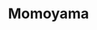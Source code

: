 ---
layout: place
title: Momoyama
permalink: /district-of-columbia/washington/momoyama.html
stateAbbr: DC
stateName: District of Columbia
cityName: Washington
seo:
  type: restaurant
  links: https://www.facebook.com/momoyamadc/
place_id: ChIJt1JwK4a3t4kRq4L61cpSMaU
photos:
  - name: >-
      places/ChIJt1JwK4a3t4kRq4L61cpSMaU/photos/AeeoHcLOp0PZiLIEHOG3wK8illAmS2dsGBt1l-MX2FkMt0gvbCLPX9Dl26r4zoaDiyXcaAOgNhwpeYAIsTYAhk0I633oG4pnPJURSS9-Cx0W17KOMmQ5TUAERrnnmi3au0leNJnd0ij9gQI_48DA9fjVBiUDRhzqkRVrMiBroxnfiGUuvGvhaOZGh_spNFLmi04m-D7cUlcHP_ROqlYqtCuo9Uu9jgPDau4KkHmcdcnqGj3iaH9NYB_7ht5bBxdQwOvW5ogHPLd5jx4UnXCR4cUhqnivZjsSeB8MYN3KmoArx6Sm2Q
    widthPx: 2048
    heightPx: 996
    authorAttributions:
      - displayName: Momoyama
        uri: https://maps.google.com/maps/contrib/108806578058552936687
        photoUri: >-
          https://lh3.googleusercontent.com/a-/ALV-UjWReSU4bQ0jCz91OzitC1N7PWt6EeOogYc2vYFe4V089H57kBU=s100-p-k-no-mo
    flagContentUri: >-
      https://www.google.com/local/imagery/report/?cb_client=maps_api_places.places_api&image_key=!1e10!2sAF1QipN4xcvtLrdTlBqznnzjuX80JtFShr5kN1CkB9sX&hl=en-US
    googleMapsUri: >-
      https://www.google.com/maps/place//data=!3m4!1e2!3m2!1sAF1QipN4xcvtLrdTlBqznnzjuX80JtFShr5kN1CkB9sX!2e10!4m2!3m1!1s0x89b7b7862b7052b7:0xa53152cad5fa82ab
  - name: >-
      places/ChIJt1JwK4a3t4kRq4L61cpSMaU/photos/AeeoHcIcF0sGbW3tgN3EQV2WMNM-jX_DFNJF3bIhtsPMLHGSL-nkQQO-lBnBNzSuUJIc1_52mfKMtcK6e_guSS6SRMI2CBrRr7YQsNCNaMAb2U3TqMNbidPleARbbdBaAUWzGygwA3P7dBjBdnMvZW1fTE1z1o4LB1t9uZPkUaXHbRrzqiJrXu-p1qiL2JH_cTjP73Lv-GfAdzIcC28zUzoRtcpigWJdBB_qoi64nAOL1jXVitJnbny2nXN4_tu2fM-SfxWoQDunjEDY9UCbpJjdghHufmu7btrCSiwDY7lmJV2rBA
    widthPx: 2048
    heightPx: 1152
    authorAttributions:
      - displayName: Momoyama
        uri: https://maps.google.com/maps/contrib/108806578058552936687
        photoUri: >-
          https://lh3.googleusercontent.com/a-/ALV-UjWReSU4bQ0jCz91OzitC1N7PWt6EeOogYc2vYFe4V089H57kBU=s100-p-k-no-mo
    flagContentUri: >-
      https://www.google.com/local/imagery/report/?cb_client=maps_api_places.places_api&image_key=!1e10!2sAF1QipMR2QM5ra8Hg3YdMoSl6Eb7NFR3-idPhPHYnhhN&hl=en-US
    googleMapsUri: >-
      https://www.google.com/maps/place//data=!3m4!1e2!3m2!1sAF1QipMR2QM5ra8Hg3YdMoSl6Eb7NFR3-idPhPHYnhhN!2e10!4m2!3m1!1s0x89b7b7862b7052b7:0xa53152cad5fa82ab
  - name: >-
      places/ChIJt1JwK4a3t4kRq4L61cpSMaU/photos/AeeoHcJBHUUoCnGo1Sk_5Rt35vtPAOEVp0oRuRCzbHiXHRx0fje6mcvjigO9S7rRhvy35X6vASq8n4XGaFEJ_gLFLhCB-O2RG-oxG1XD-570qOdBPGbHqVwRKDAfrncLKV4PkxNqBM4l5uUgfTA5J3UXuHO33kVwlpSSMXe-RPUKvLZ7Q4uURT56XqSC3GnHtyMOVJeHj3r-zEuOzLeHpB2Z-CmzXavL7FIx_g_3Y1uLe8NNUcFvWCT_AnFxfvIyW24-8Jeo--Ov3M2DhjOpkVsWjfmL6bhXKVkItkqJ8HQm88DDIS0nwzvTM2-uhvkgIA1-8veEL0qVUgdykFFO1c5-wx7wUtUeGsFJqsT72xXiN_4WucWbGccPV1jaPVlR2v_pp1DNoY46ZewFFrm7yVtcMdon8VNiPPbVEaBJji7cMPQ
    widthPx: 4800
    heightPx: 3600
    authorAttributions:
      - displayName: 东北人走遍美国
        uri: https://maps.google.com/maps/contrib/100544632850849985177
        photoUri: >-
          https://lh3.googleusercontent.com/a-/ALV-UjXLazSnHPDGqpqKlfkliTIT9xgcMO5XTkEZxJK9_y5o6poTPNk7=s100-p-k-no-mo
    flagContentUri: >-
      https://www.google.com/local/imagery/report/?cb_client=maps_api_places.places_api&image_key=!1e10!2sCIHM0ogKEICAgMDo-N_8UQ&hl=en-US
    googleMapsUri: >-
      https://www.google.com/maps/place//data=!3m4!1e2!3m2!1sCIHM0ogKEICAgMDo-N_8UQ!2e10!4m2!3m1!1s0x89b7b7862b7052b7:0xa53152cad5fa82ab
  - name: >-
      places/ChIJt1JwK4a3t4kRq4L61cpSMaU/photos/AeeoHcKRbglOsylhjv55AfzsJ2EqU6UccPbyQHGfVcxvwVOzctsfTNQFEO7oVDyt9a7hQ1fVEhxTxqx8h3_jvju_qwRuAirRD4Wh1IRk1w7LUxxyaqgf-N2xyj6eymrC-c609sOsg-ZhHUOHbtagy9LlPd3CaMB7C0_i63FeW31F-_WZZRhUz5_mYLtZZaFANJqA4a4M2ULOuvU5gMICA1DpFsOKW3Ej5JhCqnL4v7c4M9AYOcY6J_JbJVfFpUKyEAKu9DLVCPC3uNrlzNtBUiSuTJ1xXUWfD65YxYCOSq0M3fy_XDqo7Ni9RDeU-62N_M5SSP3o-JBof1_tmK5IOvUCwU768RvVaX-Hum2-e3O_PAH4n0LIq1yQ4vspBReQ4G43o4P1Wn6C6ceph200Vab4Jtjbvg1icdnX8v3Zj85Fhv8HOQ
    widthPx: 2992
    heightPx: 2992
    authorAttributions:
      - displayName: Iffybog (Tony)
        uri: https://maps.google.com/maps/contrib/118099424260411438966
        photoUri: >-
          https://lh3.googleusercontent.com/a-/ALV-UjWYU8DjSZifUcxe_yg8DO082Euw5Xqa_00Pxgrkre7q16SOI0V4=s100-p-k-no-mo
    flagContentUri: >-
      https://www.google.com/local/imagery/report/?cb_client=maps_api_places.places_api&image_key=!1e10!2sCIHM0ogKEICAgIC_3OLrVA&hl=en-US
    googleMapsUri: >-
      https://www.google.com/maps/place//data=!3m4!1e2!3m2!1sCIHM0ogKEICAgIC_3OLrVA!2e10!4m2!3m1!1s0x89b7b7862b7052b7:0xa53152cad5fa82ab
  - name: >-
      places/ChIJt1JwK4a3t4kRq4L61cpSMaU/photos/AeeoHcLS0wb8Fdc5zpFzVZShFNUMUW8ZfyudZGm5QxFLk4Pm7zMVBop1IOpe2KEJ1gBab9lY6ACX831x_Yslit8Cm4Cv_U_0A-eKMHBiCdnjc2-COHLWZ1qmjLZV4LrR4u80tWVJqc4yrujjfF7l1dZ2dL7tKPVSIi-Fv8HusqQP1veVlzq4rCYqqPCXGRVMITk0FxA-QVqbRZNpoCmcO56r_UCfynnZjFYV0L-26I74RloNc6qonweIS2HBdwls7w7NkiLScbdwsAEkxur1Getg_Q-_qwIsw7-Vdp8FejKS_ESubrJq0iabidyfxM4-GbTWsakrgHgv_m88MzaoLz9pPZ6tGwcW_ijpjj_bcF5gYaWVWCk4AV8o1zx9K9tu8MuqxLDTRPtJ5HzeyerV30wrD0redxwsyhNkGpPp4RHpIHujrUZ1
    widthPx: 4800
    heightPx: 3600
    authorAttributions:
      - displayName: 东北人走遍美国
        uri: https://maps.google.com/maps/contrib/100544632850849985177
        photoUri: >-
          https://lh3.googleusercontent.com/a-/ALV-UjXLazSnHPDGqpqKlfkliTIT9xgcMO5XTkEZxJK9_y5o6poTPNk7=s100-p-k-no-mo
    flagContentUri: >-
      https://www.google.com/local/imagery/report/?cb_client=maps_api_places.places_api&image_key=!1e10!2sCIHM0ogKEICAgMDo-N-MgQE&hl=en-US
    googleMapsUri: >-
      https://www.google.com/maps/place//data=!3m4!1e2!3m2!1sCIHM0ogKEICAgMDo-N-MgQE!2e10!4m2!3m1!1s0x89b7b7862b7052b7:0xa53152cad5fa82ab
  - name: >-
      places/ChIJt1JwK4a3t4kRq4L61cpSMaU/photos/AeeoHcIEqpFUeZjyoAOyHdF3XP85l91pFGbIBitP_uerRWBCzQarypauCNVSgzR9BuiwA45FBlG6wpGCtVbFGBk21tXJOYe9u8mrWNf38cNdYmyVoHf4T4OAz3N6xa1iyrRoqwOFwS4kXQxXMpSEbJuanup0sV3WqTekA094YyEyZq4UyY9poyFSFGJ_L6Uj33Ik6Ipw4gp8jOGZSsfM4DzYFGDBAYSxEW_494uKtjT4BxWQT1ooau9QYoFOK7Cp7MjjXPoda2E1PDuuviz_yvCuq-NgJQHKnJCtNwiX8lpxKz9Pz70e6OdEXxfr7HoMs4-D9t-3sWxKX6G38FAFdwhutU-YP6Y02Y13EO0kqihpI6wUQ1XT5mWP5rKYSPu-SkjOUfSbJr6vkL53weayiGq_1uApjIqWeBt1KCGw7nLmGRG5CF1A
    widthPx: 4000
    heightPx: 3000
    authorAttributions:
      - displayName: Trevor
        uri: https://maps.google.com/maps/contrib/110526238843533472522
        photoUri: >-
          https://lh3.googleusercontent.com/a-/ALV-UjVWM5OepnKfn5oPuM-wVMwAAqQRS8W-nmuaNO0bgU7mHx596THaUA=s100-p-k-no-mo
    flagContentUri: >-
      https://www.google.com/local/imagery/report/?cb_client=maps_api_places.places_api&image_key=!1e10!2sCIHM0ogKEICAgICL7Jn6vAE&hl=en-US
    googleMapsUri: >-
      https://www.google.com/maps/place//data=!3m4!1e2!3m2!1sCIHM0ogKEICAgICL7Jn6vAE!2e10!4m2!3m1!1s0x89b7b7862b7052b7:0xa53152cad5fa82ab
  - name: >-
      places/ChIJt1JwK4a3t4kRq4L61cpSMaU/photos/AeeoHcI0TySFwo0WeVAKOZGOP973GO92MbtrMOJL_WotXPR57Ieyng0xXphcd-iY8obRnddJYaulLAlez9sY7-Y_kq8yYd9bFa1vTYlsQgBo3Y22UFGzFhdiIh66WuPjglEZWQ-cPUI2KxWHB_w0nza8RRcutOy4qHk17WmtRle429mVo7kAXMmsD3nxJ9hqRHBnrDuHuSZejwKcq0x2_odcbAU5xMSqQxcTtYuMQbz2eflHiUE2x4gAuZZApOJK7KBrbB0r1MXM8KO8AW1mnTKuvAQAIQqzIOViKRWAXBc1fWClOXhIjK-I_CuBqa18vilKtsfMzYlI8BZCi4jTkddhubSR3_E1nklpSnI7zbcJz9mDgt6F_i-DxmYj2jyEQ39DLdkYm8lkAA_wao1DHHOUDCocGAUucKfRqVtHeSejLbupbykn
    widthPx: 3840
    heightPx: 2160
    authorAttributions:
      - displayName: 박중기
        uri: https://maps.google.com/maps/contrib/112630530154093317838
        photoUri: >-
          https://lh3.googleusercontent.com/a-/ALV-UjWjGiBcR8HljCVyIirmxAm2qqQAaBREEYzh43hYJA0h3TW-fBD4=s100-p-k-no-mo
    flagContentUri: >-
      https://www.google.com/local/imagery/report/?cb_client=maps_api_places.places_api&image_key=!1e10!2sCIHM0ogKEICAgIDEtL2k_gE&hl=en-US
    googleMapsUri: >-
      https://www.google.com/maps/place//data=!3m4!1e2!3m2!1sCIHM0ogKEICAgIDEtL2k_gE!2e10!4m2!3m1!1s0x89b7b7862b7052b7:0xa53152cad5fa82ab
  - name: >-
      places/ChIJt1JwK4a3t4kRq4L61cpSMaU/photos/AeeoHcLpUGPNuVZEzEAb1boqT_CnjDscZ1Um5gWo2D8Xlhuc21OMs47qnPXHXthkG8Mto3ns3yLoqseIrJicSOnL22amI6kUppwtc4bDVCS1YGeunxCsnxB_3jP6JYWr2X6ZckECiwlkbh9abErx81CxvWsmBFYr3oeXEN37AYIIBX8DXCyBa3I7RUr9csYPMhb8Box-3peahBMe0IpTGqWf1_XvvWxgwP5EZkjkgdqQdVMMRfYE_K7OuSbbQRACsKte-fKo-F1LA2KqVjJBLiNGoyY20WyvIqtO9JXxythuzV2xoEOuYjhhcJ8Sv-wUVp0BSHIX7G1lrGwlaHHhRGx_67CTSxQcktj6NbsJKJJeGkcbMbPKGvupulDZWNZ4rFPNMwlgwGtFRSyu8-j1wtI3ghVnE7JLS7SGWXeZn25uY_tKFeuT
    widthPx: 4096
    heightPx: 2304
    authorAttributions:
      - displayName: Momoyama Restaurant
        uri: https://maps.google.com/maps/contrib/110755858704207084036
        photoUri: >-
          https://lh3.googleusercontent.com/a/ACg8ocLCN_uHVjt9Dk_RruXmQ5gs376q969irEVpHmW9u6jp-0qBmQ=s100-p-k-no-mo
    flagContentUri: >-
      https://www.google.com/local/imagery/report/?cb_client=maps_api_places.places_api&image_key=!1e10!2sCIHM0ogKEICAgIC8tbXxhwE&hl=en-US
    googleMapsUri: >-
      https://www.google.com/maps/place//data=!3m4!1e2!3m2!1sCIHM0ogKEICAgIC8tbXxhwE!2e10!4m2!3m1!1s0x89b7b7862b7052b7:0xa53152cad5fa82ab
  - name: >-
      places/ChIJt1JwK4a3t4kRq4L61cpSMaU/photos/AeeoHcJ5A61dzQr3sVG9QWZuV28T1zT1LvIY_rUG_tCrr2LVArAMomKAMCdxAp6t30Phj_C8ECRYj1tU31m5Ra2jR0FNdtNoFKL9lCOSvKB1Y46wB9RCaSvqoI5vFIHz6O5UjGi9FY4OPmqqCOqTCc3IFbrt4ewgf1hmtHAfVii3rPcOQq0JVbccbxKxIwzHCdhf5C73VqTyVT63VDpQB2hQiMh3zSsFuakdMKiNO9fyYK8wEwa0Yg2N2v36zXs0moO1Yum_mvPnjYU3ROAWOCUwAOpeyv_ZAMkrQHBWcD6AwLC3D4tdSwwVMyVtMBVxgFanDMmuxGC2Oq5w-yST0YXUMvtvXeg5SgNXXNnQJM2K22aKWmtOxU5WojAWkQSESGg0f909O_EOX50sR6Fu17sQO_gpugGaM1orJ-uukT-iRK70WQ
    widthPx: 4032
    heightPx: 2268
    authorAttributions:
      - displayName: Roberta Ewane
        uri: https://maps.google.com/maps/contrib/101603358889591464940
        photoUri: >-
          https://lh3.googleusercontent.com/a-/ALV-UjVmfvxgvvX6XreQQ2MDxLwepaTs14HoZFywQvRib4fEvass7WrIYw=s100-p-k-no-mo
    flagContentUri: >-
      https://www.google.com/local/imagery/report/?cb_client=maps_api_places.places_api&image_key=!1e10!2sCIHM0ogKEICAgIC33pzpFw&hl=en-US
    googleMapsUri: >-
      https://www.google.com/maps/place//data=!3m4!1e2!3m2!1sCIHM0ogKEICAgIC33pzpFw!2e10!4m2!3m1!1s0x89b7b7862b7052b7:0xa53152cad5fa82ab
  - name: >-
      places/ChIJt1JwK4a3t4kRq4L61cpSMaU/photos/AeeoHcJ84u6WQcBfPxlpbJ3pEfTHTDh5M-4Pg6V3_BCX_IChgltpSRsWZ44Ci3yBVvPDVx_ybOtnPleJrJvpk224PT8XTj4UeBIzTkYWxFeGfz12mgq8ZcPL4NwE5xblQ1eyevrrIBFycuh3EdSga9zxgdWhNtorgHVC3s9bZrrtk0bHgjQRxCaO-QbeIcIJaUhD27FITWJT9HkcmBKRqUHbY7LeF3_dciXGC34SpYTiv2uR0DeTpNjPdcpaHvJ5jpKhR-ylGoyUlaG4K_L5-0D9HR-l6kArum2YmFy2SvLdmWeq0qUCNxjqEBDIq-DVqKodNPtJSH3TqumuDw08dYUt7-9SzVUwieNg4-2R8ybbPbUJTr7i9vQNY3wh41kiXL0VJsf0vxIBX30j9RJ7ubuSDdChZX20X4HG5Dv77zkH8P2lvuSs
    widthPx: 4000
    heightPx: 3000
    authorAttributions:
      - displayName: Trevor
        uri: https://maps.google.com/maps/contrib/110526238843533472522
        photoUri: >-
          https://lh3.googleusercontent.com/a-/ALV-UjVWM5OepnKfn5oPuM-wVMwAAqQRS8W-nmuaNO0bgU7mHx596THaUA=s100-p-k-no-mo
    flagContentUri: >-
      https://www.google.com/local/imagery/report/?cb_client=maps_api_places.places_api&image_key=!1e10!2sCIHM0ogKEICAgICL7Jn63AE&hl=en-US
    googleMapsUri: >-
      https://www.google.com/maps/place//data=!3m4!1e2!3m2!1sCIHM0ogKEICAgICL7Jn63AE!2e10!4m2!3m1!1s0x89b7b7862b7052b7:0xa53152cad5fa82ab
address: 231 2nd St NW, Washington, DC 20001, USA
street: 231 2nd St NW
city: Washington
state: DC
zip: '20001'
country: USA
neighborhood: Northwest Washington
latitude: '38.893268'
longitude: '-77.013400'
accessibility_options:
  wheelchairAccessibleParking: false
  wheelchairAccessibleEntrance: false
business_status: OPERATIONAL
name: Momoyama
google_maps_links:
  directionsUri: >-
    https://www.google.com/maps/dir//''/data=!4m7!4m6!1m1!4e2!1m2!1m1!1s0x89b7b7862b7052b7:0xa53152cad5fa82ab!3e0
  placeUri: https://maps.google.com/?cid=11903386321243767467
  writeAReviewUri: >-
    https://www.google.com/maps/place//data=!4m3!3m2!1s0x89b7b7862b7052b7:0xa53152cad5fa82ab!12e1
  reviewsUri: >-
    https://www.google.com/maps/place//data=!4m4!3m3!1s0x89b7b7862b7052b7:0xa53152cad5fa82ab!9m1!1b1
  photosUri: >-
    https://www.google.com/maps/place//data=!4m3!3m2!1s0x89b7b7862b7052b7:0xa53152cad5fa82ab!10e5
primary_type: Japanese Restaurant
opening_hours:
  regular: null
  current: null
secondary_opening_hours:
  regular:
    weekdayDescriptions: null
    type: null
  current:
    weekdayDescriptions: null
    type: null
phone: (202) 737-0397
price_level: PRICE_LEVEL_INEXPENSIVE
price_range: $10 &ndash; $20
rating: '4.4'
rating_count: 0
website: https://www.facebook.com/momoyamadc/
description: >-
  Discover Momoyama in Washington, DC$$$Momoyama in Washington, DC, offers a
  cozy retreat for those seeking authentic Japanese dining with a focus on fresh
  sushi and bento boxes that highlight traditional flavors. The spot features an
  intimate setting ideal for enjoying affordable meals, including flavorful
  rolls and hearty options that cater to a range of tastes, making it a go-to
  for sushi enthusiasts in the area. Its welcoming atmosphere and thoughtful
  menu selections emphasize quality ingredients and simple yet satisfying
  dishes, perfect for a quick bite or relaxed outing near local landmarks.
  Whether you're exploring Japanese places near you or craving top-rated sushi
  options, this hidden gem provides a delightful escape with its unpretentious
  charm and value-driven appeal.
generative_summary: >-
  Discover Momoyama in Washington, DC$$$Momoyama in Washington, DC, offers a
  cozy retreat for those seeking authentic Japanese dining with a focus on fresh
  sushi and bento boxes that highlight traditional flavors. The spot features an
  intimate setting ideal for enjoying affordable meals, including flavorful
  rolls and hearty options that cater to a range of tastes, making it a go-to
  for sushi enthusiasts in the area. Its welcoming atmosphere and thoughtful
  menu selections emphasize quality ingredients and simple yet satisfying
  dishes, perfect for a quick bite or relaxed outing near local landmarks.
  Whether you're exploring Japanese places near you or craving top-rated sushi
  options, this hidden gem provides a delightful escape with its unpretentious
  charm and value-driven appeal.
generative_disclosure: Summarized by AI using the Grok-3-Mini model.
reviews:
  - name: >-
      places/ChIJt1JwK4a3t4kRq4L61cpSMaU/reviews/ChZDSUhNMG9nS0VJQ0FnTUN3NnFTTlhBEAE
    relativePublishTimeDescription: 3 weeks ago
    rating: 5
    text:
      text: >-
        Complete authenticity. The people running this place are super sweet and
        always want you to leave happy. The sushi was the best I've had in a
        while. Highly recommend the Avocado Salmon Roll to start. The ramen was
        pretty spicy, but there is a mild option. If you are iffy on spice,
        definitely get the mild ramen. Overall the meal was affordable and
        delicious :)
      languageCode: en
    originalText:
      text: >-
        Complete authenticity. The people running this place are super sweet and
        always want you to leave happy. The sushi was the best I've had in a
        while. Highly recommend the Avocado Salmon Roll to start. The ramen was
        pretty spicy, but there is a mild option. If you are iffy on spice,
        definitely get the mild ramen. Overall the meal was affordable and
        delicious :)
      languageCode: en
    authorAttribution:
      displayName: Alli O
      uri: https://www.google.com/maps/contrib/112724293485704339941/reviews
      photoUri: >-
        https://lh3.googleusercontent.com/a-/ALV-UjUD8u_KUEt-sWluZzVo7IyKwa2Wnc73FvzHWGkE9cWEqQKZdv3KhA=s128-c0x00000000-cc-rp-mo-ba3
    publishTime: '2025-03-18T04:39:27.760054Z'
    flagContentUri: >-
      https://www.google.com/local/review/rap/report?postId=ChZDSUhNMG9nS0VJQ0FnTUN3NnFTTlhBEAE&d=17924085&t=1
    googleMapsUri: >-
      https://www.google.com/maps/reviews/data=!4m6!14m5!1m4!2m3!1sChZDSUhNMG9nS0VJQ0FnTUN3NnFTTlhBEAE!2m1!1s0x89b7b7862b7052b7:0xa53152cad5fa82ab
  - name: >-
      places/ChIJt1JwK4a3t4kRq4L61cpSMaU/reviews/ChdDSUhNMG9nS0VJQ0FnSUMzM3B6cHB3RRAB
    relativePublishTimeDescription: 5 months ago
    rating: 5
    text:
      text: >-
        The place was small, cute, and charming. True mom and pop shop, the
        owners were so kind and doting. Tried the Bibimbap bowl and the mint
        lemonade and it did NOT disappoint. The owner and the cook herself, even
        mixed the Bibimbap for us. It felt like eating dinner at Grandma's
        house, and I can't wait to go back!
      languageCode: en
    originalText:
      text: >-
        The place was small, cute, and charming. True mom and pop shop, the
        owners were so kind and doting. Tried the Bibimbap bowl and the mint
        lemonade and it did NOT disappoint. The owner and the cook herself, even
        mixed the Bibimbap for us. It felt like eating dinner at Grandma's
        house, and I can't wait to go back!
      languageCode: en
    authorAttribution:
      displayName: Roberta Ewane
      uri: https://www.google.com/maps/contrib/101603358889591464940/reviews
      photoUri: >-
        https://lh3.googleusercontent.com/a-/ALV-UjVmfvxgvvX6XreQQ2MDxLwepaTs14HoZFywQvRib4fEvass7WrIYw=s128-c0x00000000-cc-rp-mo
    publishTime: '2024-11-05T22:20:38.272693Z'
    flagContentUri: >-
      https://www.google.com/local/review/rap/report?postId=ChdDSUhNMG9nS0VJQ0FnSUMzM3B6cHB3RRAB&d=17924085&t=1
    googleMapsUri: >-
      https://www.google.com/maps/reviews/data=!4m6!14m5!1m4!2m3!1sChdDSUhNMG9nS0VJQ0FnSUMzM3B6cHB3RRAB!2m1!1s0x89b7b7862b7052b7:0xa53152cad5fa82ab
  - name: >-
      places/ChIJt1JwK4a3t4kRq4L61cpSMaU/reviews/ChdDSUhNMG9nS0VJQ0FnSUR2bS1ING5BRRAB
    relativePublishTimeDescription: 3 months ago
    rating: 5
    text:
      text: >-
        Truly a nice small mom and pop shop. The bento boxes are filling and the
        flavors are good and not too intense. The pairing of the capers and red
        onion on the lightly cooked salmon makes for a delicious bite. If you’re
        in the area visiting the capitol or the botanical gardens I highly
        recommend stopping by
      languageCode: en
    originalText:
      text: >-
        Truly a nice small mom and pop shop. The bento boxes are filling and the
        flavors are good and not too intense. The pairing of the capers and red
        onion on the lightly cooked salmon makes for a delicious bite. If you’re
        in the area visiting the capitol or the botanical gardens I highly
        recommend stopping by
      languageCode: en
    authorAttribution:
      displayName: Alex Lin
      uri: https://www.google.com/maps/contrib/100532503215311559517/reviews
      photoUri: >-
        https://lh3.googleusercontent.com/a-/ALV-UjUGoUCe2MZJej4E63SRYYSBanVjlV4LzPeBdsXVwu4xz04TS-_-=s128-c0x00000000-cc-rp-mo
    publishTime: '2024-12-24T09:27:11.317827Z'
    flagContentUri: >-
      https://www.google.com/local/review/rap/report?postId=ChdDSUhNMG9nS0VJQ0FnSUR2bS1ING5BRRAB&d=17924085&t=1
    googleMapsUri: >-
      https://www.google.com/maps/reviews/data=!4m6!14m5!1m4!2m3!1sChdDSUhNMG9nS0VJQ0FnSUR2bS1ING5BRRAB!2m1!1s0x89b7b7862b7052b7:0xa53152cad5fa82ab
  - name: >-
      places/ChIJt1JwK4a3t4kRq4L61cpSMaU/reviews/ChZDSUhNMG9nS0VJQ0FnSUN2cGJMLUVREAE
    relativePublishTimeDescription: 4 months ago
    rating: 5
    text:
      text: >-
        Lovely little hole in the wall sushi/bento box place. Really satisfying
        meal. If you're hungry, get two sushi rolls or a box.
      languageCode: en
    originalText:
      text: >-
        Lovely little hole in the wall sushi/bento box place. Really satisfying
        meal. If you're hungry, get two sushi rolls or a box.
      languageCode: en
    authorAttribution:
      displayName: Samuel Lechtman
      uri: https://www.google.com/maps/contrib/100118112754796239893/reviews
      photoUri: >-
        https://lh3.googleusercontent.com/a/ACg8ocK2v3BnfIu4bMWcsBw_LlVZITzkaMRyfz3g_A_LRM7iGYxchQ=s128-c0x00000000-cc-rp-mo-ba5
    publishTime: '2024-12-13T00:44:02.363044Z'
    flagContentUri: >-
      https://www.google.com/local/review/rap/report?postId=ChZDSUhNMG9nS0VJQ0FnSUN2cGJMLUVREAE&d=17924085&t=1
    googleMapsUri: >-
      https://www.google.com/maps/reviews/data=!4m6!14m5!1m4!2m3!1sChZDSUhNMG9nS0VJQ0FnSUN2cGJMLUVREAE!2m1!1s0x89b7b7862b7052b7:0xa53152cad5fa82ab
  - name: >-
      places/ChIJt1JwK4a3t4kRq4L61cpSMaU/reviews/ChZDSUhNMG9nS0VJQ0FnSUNmdmZQMVh3EAE
    relativePublishTimeDescription: 3 months ago
    rating: 1
    text:
      text: >-
        My family of 5 was visiting DC and went to this place for a quick lunch.
        The space is small and we sat directly next (on same table as another
        group, which is no big deal, in a big city we are grateful to find
        seating) Each of us ordered either a roll, two or box. Food was good. My
        son quickly realized that he would like to order another roll and the
        owner said no and claimed they were out of rice which was clearly a lie.
        It was very awkward and, feeling uncomfortable, we figured let’s get out
        of there and asked for the check. In the following couple of minutes, we
        continued to realize that we were lied too because orders continued to
        be served, clearly including rice. After all it’s a sushi place. Check
        was about $60 and left 60 cents tip not appreciating being lied to. How
        much worth can service be? As soon as owner’s wife got a hold of the
        check while we are getting ready to leave, she began to appear upset,
        raised her voice in a foreign language and immediately began clearing
        the table while my wife and kids are still there, almost pushing them
        out of the way. Terrible and disrespectful service. Get your sushi
        elsewhere with good, honest service and decent space / atmosphere.
      languageCode: en
    originalText:
      text: >-
        My family of 5 was visiting DC and went to this place for a quick lunch.
        The space is small and we sat directly next (on same table as another
        group, which is no big deal, in a big city we are grateful to find
        seating) Each of us ordered either a roll, two or box. Food was good. My
        son quickly realized that he would like to order another roll and the
        owner said no and claimed they were out of rice which was clearly a lie.
        It was very awkward and, feeling uncomfortable, we figured let’s get out
        of there and asked for the check. In the following couple of minutes, we
        continued to realize that we were lied too because orders continued to
        be served, clearly including rice. After all it’s a sushi place. Check
        was about $60 and left 60 cents tip not appreciating being lied to. How
        much worth can service be? As soon as owner’s wife got a hold of the
        check while we are getting ready to leave, she began to appear upset,
        raised her voice in a foreign language and immediately began clearing
        the table while my wife and kids are still there, almost pushing them
        out of the way. Terrible and disrespectful service. Get your sushi
        elsewhere with good, honest service and decent space / atmosphere.
      languageCode: en
    authorAttribution:
      displayName: Peter Ibrahim
      uri: https://www.google.com/maps/contrib/113852207581276704219/reviews
      photoUri: >-
        https://lh3.googleusercontent.com/a-/ALV-UjXjp8IhjwrhLvak_vJSI1T7ZW_vg5Y1WaSkLbLA3WBdWMLDums_dw=s128-c0x00000000-cc-rp-mo-ba4
    publishTime: '2024-12-31T22:47:07.223079Z'
    flagContentUri: >-
      https://www.google.com/local/review/rap/report?postId=ChZDSUhNMG9nS0VJQ0FnSUNmdmZQMVh3EAE&d=17924085&t=1
    googleMapsUri: >-
      https://www.google.com/maps/reviews/data=!4m6!14m5!1m4!2m3!1sChZDSUhNMG9nS0VJQ0FnSUNmdmZQMVh3EAE!2m1!1s0x89b7b7862b7052b7:0xa53152cad5fa82ab
review_summary: >-
  What Customers Are Saying$$$Visitors often rave about the tasty sushi rolls
  and bento boxes at this spot, noting the fresh flavors and satisfying portions
  that make for a great meal on a budget. Many appreciate the cozy, family-like
  vibe and friendly service that enhance the overall experience, with specific
  mentions of dishes like the avocado salmon roll standing out as must-tries.
  While most feedback highlights the authentic tastes and quick service, a few
  comments suggest occasional inconsistencies in handling orders during busy
  times. Overall, it's a solid choice for anyone searching for sushi restaurants
  nearby, offering genuine and enjoyable dining moments that keep people coming
  back for more. If you're in the mood for reliable Japanese fare, this place
  delivers a mostly positive and memorable visit.
review_disclosure: Summarized by AI using the Grok-3-Mini model.
parking_options:
  valetParking: false
payment_options:
  acceptsCreditCards: true
  acceptsDebitCards: true
  acceptsCashOnly: false
  acceptsNfc: true
allow_dogs: null
curbside_pickup: null
delivery: null
dine_in: true
good_for_children: null
good_for_groups: null
good_for_sports: false
live_music: false
menu_for_children: false
outdoor_seating: true
reservable: true
restroom: true
serves_beer: true
serves_breakfast: false
serves_brunch: false
serves_cocktails: null
serves_coffee: null
serves_dinner: true
serves_dessert: true
serves_lunch: true
serves_vegetarian_food: null
serves_wine: true
takeout: true
update_category: pro
places_description: >-
  This hideaway sushi spot also features cooked Japanese fare plus bento boxes &
  happy hour specials.

---
